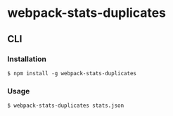 # webpack-stats-duplicates

## CLI

### Installation

```
$ npm install -g webpack-stats-duplicates
```

### Usage

```
$ webpack-stats-duplicates stats.json
```
